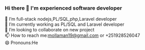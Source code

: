 ### Hi there 👋 I'm experienced software developer

   🔭 I’m full-stack nodejs,PL/SQL,php,Laravel developer
   </br>
   🔭 I’m currently working as PL/SQL and Laravel developer
   </br>
   👯 I’m looking to collaborate on new project
      </br>
   📫 How to reach me:mollaman19@gmail.com or +251928526047
      </br>
   😄 Pronouns:He

<!--
**molla-12/molla-12** is a ✨ _special_ ✨ repository because its `README.md` (this file) appears on your GitHub profile.

I'm an experienced full-stack developer with 4+ years of experience in software development.
     

  🔭 I’m currently working on PL/SQL Laravel developer
- 🌱 I’m currently learning ...
  👯 I’m looking to collaborate on new project
- 🤔 I’m looking for help with ...
- 💬 Ask me about ...
  📫 How to reach me:mollaman19@gmail.com or +251928526047
  😄 Pronouns:He
- ⚡ Fun fact: ...
-->
